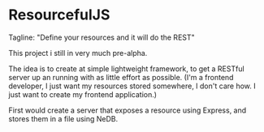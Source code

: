 ResourcefulJS
=============

Tagline: "Define your resources and it will do the REST"

This project i still in very much pre-alpha.

The idea is to create at simple lightweight framework, to get a RESTful server up an running with as little effort as possible. 
(I'm a frontend developer, I just want my resources stored somewhere, I don't care how. I just want to create my frontend application.)

First would create a server that exposes a resource using Express, and stores them in a file using NeDB.
